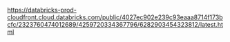 https://databricks-prod-cloudfront.cloud.databricks.com/public/4027ec902e239c93eaaa8714f173bcfc/2323760474012689/4259720334367796/6282903454323812/latest.html